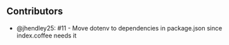 ## Contributors

- @jhendley25: #11 - Move dotenv to dependencies in package.json since index.coffee needs it

